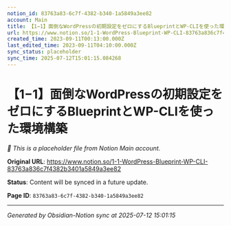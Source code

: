```yaml
---
notion_id: 83763a83-6c7f-4382-b340-1a5849a3ee82
account: Main
title: 【1−1】面倒なWordPressの初期設定をゼロにするBlueprintとWP-CLIを使った環境構築
url: https://www.notion.so/1-1-WordPress-Blueprint-WP-CLI-83763a836c7f4382b3401a5849a3ee82
created_time: 2023-09-11T00:13:00.000Z
last_edited_time: 2023-09-11T04:10:00.000Z
sync_status: placeholder
sync_time: 2025-07-12T15:01:15.084268
---
```


# 【1−1】面倒なWordPressの初期設定をゼロにするBlueprintとWP-CLIを使った環境構築

*🔄 This is a placeholder file from Notion Main account.*

**Original URL**: https://www.notion.so/1-1-WordPress-Blueprint-WP-CLI-83763a836c7f4382b3401a5849a3ee82

**Status**: Content will be synced in a future update.

**Page ID**: `83763a83-6c7f-4382-b340-1a5849a3ee82`

---

*Generated by Obsidian-Notion sync at 2025-07-12 15:01:15*
